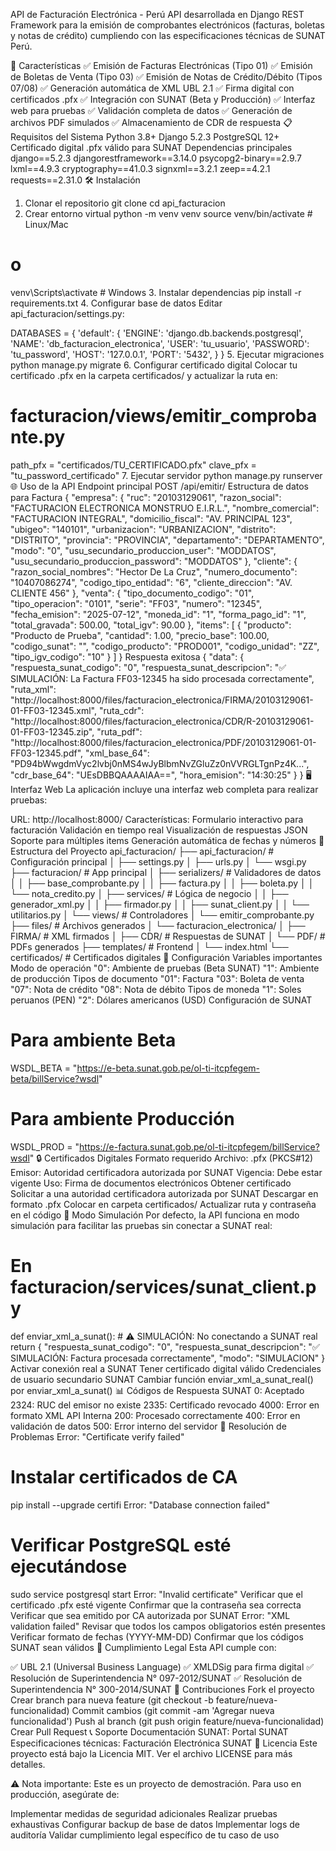 API de Facturación Electrónica - Perú
API desarrollada en Django REST Framework para la emisión de comprobantes electrónicos (facturas, boletas y notas de crédito) cumpliendo con las especificaciones técnicas de SUNAT Perú.

🚀 Características
✅ Emisión de Facturas Electrónicas (Tipo 01)
✅ Emisión de Boletas de Venta (Tipo 03)
✅ Emisión de Notas de Crédito/Débito (Tipos 07/08)
✅ Generación automática de XML UBL 2.1
✅ Firma digital con certificados .pfx
✅ Integración con SUNAT (Beta y Producción)
✅ Interfaz web para pruebas
✅ Validación completa de datos
✅ Generación de archivos PDF simulados
✅ Almacenamiento de CDR de respuesta
📋 Requisitos del Sistema
Python 3.8+
Django 5.2.3
PostgreSQL 12+
Certificado digital .pfx válido para SUNAT
Dependencias principales
django==5.2.3
djangorestframework==3.14.0
psycopg2-binary==2.9.7
lxml==4.9.3
cryptography==41.0.3
signxml==3.2.1
zeep==4.2.1
requests==2.31.0
🛠️ Instalación
1. Clonar el repositorio
git clone <url-del-repositorio>
cd api_facturacion
2. Crear entorno virtual
python -m venv venv
source venv/bin/activate  # Linux/Mac
# o
venv\Scripts\activate     # Windows
3. Instalar dependencias
pip install -r requirements.txt
4. Configurar base de datos
Editar api_facturacion/settings.py:

DATABASES = {
    'default': {
        'ENGINE': 'django.db.backends.postgresql',
        'NAME': 'db_facturacion_electronica',
        'USER': 'tu_usuario',
        'PASSWORD': 'tu_password',
        'HOST': '127.0.0.1',
        'PORT': '5432',
    }
}
5. Ejecutar migraciones
python manage.py migrate
6. Configurar certificado digital
Colocar tu certificado .pfx en la carpeta certificados/ y actualizar la ruta en:

# facturacion/views/emitir_comprobante.py
path_pfx = "certificados/TU_CERTIFICADO.pfx"
clave_pfx = "tu_password_certificado"
7. Ejecutar servidor
python manage.py runserver
🌐 Uso de la API
Endpoint principal
POST /api/emitir/
Estructura de datos para Factura
{
  "empresa": {
    "ruc": "20103129061",
    "razon_social": "FACTURACION ELECTRONICA MONSTRUO E.I.R.L.",
    "nombre_comercial": "FACTURACION INTEGRAL",
    "domicilio_fiscal": "AV. PRINCIPAL 123",
    "ubigeo": "140101",
    "urbanizacion": "URBANIZACION",
    "distrito": "DISTRITO",
    "provincia": "PROVINCIA",
    "departamento": "DEPARTAMENTO",
    "modo": "0",
    "usu_secundario_produccion_user": "MODDATOS",
    "usu_secundario_produccion_password": "MODDATOS"
  },
  "cliente": {
    "razon_social_nombres": "Hector De La Cruz",
    "numero_documento": "10407086274",
    "codigo_tipo_entidad": "6",
    "cliente_direccion": "AV. CLIENTE 456"
  },
  "venta": {
    "tipo_documento_codigo": "01",
    "tipo_operacion": "0101",
    "serie": "FF03",
    "numero": "12345",
    "fecha_emision": "2025-07-12",
    "moneda_id": "1",
    "forma_pago_id": "1",
    "total_gravada": 500.00,
    "total_igv": 90.00
  },
  "items": [
    {
      "producto": "Producto de Prueba",
      "cantidad": 1.00,
      "precio_base": 100.00,
      "codigo_sunat": "",
      "codigo_producto": "PROD001",
      "codigo_unidad": "ZZ",
      "tipo_igv_codigo": "10"
    }
  ]
}
Respuesta exitosa
{
  "data": {
    "respuesta_sunat_codigo": "0",
    "respuesta_sunat_descripcion": "✅ SIMULACIÓN: La Factura FF03-12345 ha sido procesada correctamente",
    "ruta_xml": "http://localhost:8000/files/facturacion_electronica/FIRMA/20103129061-01-FF03-12345.xml",
    "ruta_cdr": "http://localhost:8000/files/facturacion_electronica/CDR/R-20103129061-01-FF03-12345.zip",
    "ruta_pdf": "http://localhost:8000/files/facturacion_electronica/PDF/20103129061-01-FF03-12345.pdf",
    "xml_base_64": "PD94bWwgdmVyc2lvbj0nMS4wJyBlbmNvZGluZz0nVVRGLTgnPz4K...",
    "cdr_base_64": "UEsDBBQAAAAIAA==",
    "hora_emision": "14:30:25"
  }
}
🖥️ Interfaz Web
La aplicación incluye una interfaz web completa para realizar pruebas:

URL: http://localhost:8000/
Características:
Formulario interactivo para facturación
Validación en tiempo real
Visualización de respuestas JSON
Soporte para múltiples items
Generación automática de fechas y números
📁 Estructura del Proyecto
api_facturacion/
├── api_facturacion/           # Configuración principal
│   ├── settings.py
│   ├── urls.py
│   └── wsgi.py
├── facturacion/               # App principal
│   ├── serializers/           # Validadores de datos
│   │   ├── base_comprobante.py
│   │   ├── factura.py
│   │   ├── boleta.py
│   │   └── nota_credito.py
│   ├── services/              # Lógica de negocio
│   │   ├── generador_xml.py
│   │   ├── firmador.py
│   │   ├── sunat_client.py
│   │   └── utilitarios.py
│   └── views/                 # Controladores
│       └── emitir_comprobante.py
├── files/                     # Archivos generados
│   └── facturacion_electronica/
│       ├── FIRMA/             # XML firmados
│       ├── CDR/               # Respuestas de SUNAT
│       └── PDF/               # PDFs generados
├── templates/                 # Frontend
│   └── index.html
└── certificados/              # Certificados digitales
🔧 Configuración
Variables importantes
Modo de operación
"0": Ambiente de pruebas (Beta SUNAT)
"1": Ambiente de producción
Tipos de documento
"01": Factura
"03": Boleta de venta
"07": Nota de crédito
"08": Nota de débito
Tipos de moneda
"1": Soles peruanos (PEN)
"2": Dólares americanos (USD)
Configuración de SUNAT
# Para ambiente Beta
WSDL_BETA = "https://e-beta.sunat.gob.pe/ol-ti-itcpfegem-beta/billService?wsdl"

# Para ambiente Producción
WSDL_PROD = "https://e-factura.sunat.gob.pe/ol-ti-itcpfegem/billService?wsdl"
🔒 Certificados Digitales
Formato requerido
Archivo: .pfx (PKCS#12)
Emisor: Autoridad certificadora autorizada por SUNAT
Vigencia: Debe estar vigente
Uso: Firma de documentos electrónicos
Obtener certificado
Solicitar a una autoridad certificadora autorizada por SUNAT
Descargar en formato .pfx
Colocar en carpeta certificados/
Actualizar ruta y contraseña en el código
🧪 Modo Simulación
Por defecto, la API funciona en modo simulación para facilitar las pruebas sin conectar a SUNAT real:

# En facturacion/services/sunat_client.py
def enviar_xml_a_sunat():
    # ⚠️ SIMULACIÓN: No conectando a SUNAT real
    return {
        "respuesta_sunat_codigo": "0",
        "respuesta_sunat_descripcion": "✅ SIMULACIÓN: Factura procesada correctamente",
        "modo": "SIMULACION"
    }
Activar conexión real a SUNAT
Tener certificado digital válido
Credenciales de usuario secundario SUNAT
Cambiar función enviar_xml_a_sunat_real() por enviar_xml_a_sunat()
📊 Códigos de Respuesta
SUNAT
0: Aceptado
2324: RUC del emisor no existe
2335: Certificado revocado
4000: Error en formato XML
API Interna
200: Procesado correctamente
400: Error en validación de datos
500: Error interno del servidor
🐛 Resolución de Problemas
Error: "Certificate verify failed"
# Instalar certificados de CA
pip install --upgrade certifi
Error: "Database connection failed"
# Verificar PostgreSQL esté ejecutándose
sudo service postgresql start
Error: "Invalid certificate"
Verificar que el certificado .pfx esté vigente
Confirmar que la contraseña sea correcta
Verificar que sea emitido por CA autorizada por SUNAT
Error: "XML validation failed"
Revisar que todos los campos obligatorios estén presentes
Verificar formato de fechas (YYYY-MM-DD)
Confirmar que los códigos SUNAT sean válidos
📜 Cumplimiento Legal
Esta API cumple con:

✅ UBL 2.1 (Universal Business Language)
✅ XMLDSig para firma digital
✅ Resolución de Superintendencia N° 097-2012/SUNAT
✅ Resolución de Superintendencia N° 300-2014/SUNAT
🤝 Contribuciones
Fork el proyecto
Crear branch para nueva feature (git checkout -b feature/nueva-funcionalidad)
Commit cambios (git commit -am 'Agregar nueva funcionalidad')
Push al branch (git push origin feature/nueva-funcionalidad)
Crear Pull Request
📞 Soporte
Documentación SUNAT: Portal SUNAT
Especificaciones técnicas: Facturación Electrónica SUNAT
📄 Licencia
Este proyecto está bajo la Licencia MIT. Ver el archivo LICENSE para más detalles.

⚠️ Nota importante: Este es un proyecto de demostración. Para uso en producción, asegúrate de:

Implementar medidas de seguridad adicionales
Realizar pruebas exhaustivas
Configurar backup de base de datos
Implementar logs de auditoría
Validar cumplimiento legal específico de tu caso de uso
